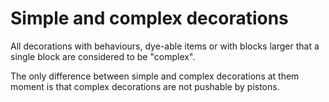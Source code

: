 # Simple and complex decorations

All decorations with behaviours, dye-able items or with blocks larger that a single block are considered to be "complex".

The only difference between simple and complex decorations at them moment is that
complex decorations are not pushable by pistons.

